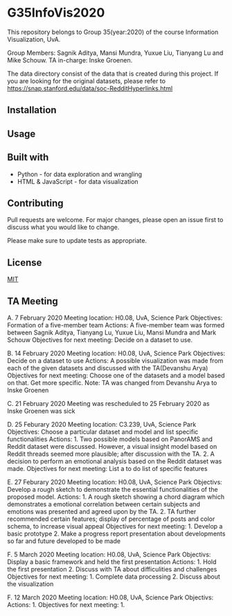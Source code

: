 



# G35InfoVis2020

This repository belongs to Group 35(year:2020) of the course Information Visualization, UvA.

Group Members: Sagnik Aditya, Mansi Mundra, Yuxue Liu, Tianyang Lu and Mike Schouw.
TA in-charge: Inske Groenen.

The data directory consist of the data that is created during this project. If you are looking for the original datasets, please refer to https://snap.stanford.edu/data/soc-RedditHyperlinks.html

## Installation

<!-- Use the package manager [pip](https://pip.pypa.io/en/stable/) to install foobar. -->

<!-- ```bash
pip install foobar
``` -->

## Usage

<!-- ```python
import foobar

foobar.pluralize('word') # returns 'words'
foobar.pluralize('goose') # returns 'geese'
foobar.singularize('phenomena') # returns 'phenomenon'
``` -->

## Built with
- Python - for data exploration and wrangling
- HTML & JavaScript - for data visualization

## Contributing
Pull requests are welcome. For major changes, please open an issue first to discuss what you would like to change.

Please make sure to update tests as appropriate.

## License
[MIT](https://choosealicense.com/licenses/mit/)

## TA Meeting
A. 7 February 2020
Meeting location: H0.08, UvA, Science Park 
Objectives: Formation of a five-member team
Actions: A five-member team was formed between Sagnik Aditya, Tianyang Lu, Yuxue Liu, Mansi Mundra and Mark Schouw
Objectives for next meeting: Decide on a dataset to use.

B. 14 February 2020
Meeting location: H0.08, UvA, Science Park 
Objectives: Decide on a dataset to use
Actions: A possible visualization was made from each of the given datasets and discussed with the TA(Devanshu Arya)
Objectives for next meeting: Choose one of the datasets and a model based on that. Get more specific.
Note: TA was changed from Devanshu Arya to Inske Groenen

C. 21 February 2020
Meeting was rescheduled to 25 February 2020 as Inske Groenen was sick

D. 25 Feburary 2020
Meeting location: C3.239, UvA, Science Park
Objectives: Choose a particular dataset and model and list specific functionalities
Actions: 1. Two possible models based on PanorAMS and Reddit dataset were discussed. However, a visual insight model based on Reddit threads seemed more plausible; after discussion with the TA.
2. A decision to perform an emotional analysis based on the Reddit dataset was made.
Objectives for next meeting: List a to do list of specific features

E. 27 Feburary 2020
Meeting location: H0.08, UvA, Science Park
Objectivs: Develop a rough sketch to demonstrate the essential functionalities of the proposed model.
Actions: 1. A rough sketch showing a chord diagram which demonstrates a emotional correlation between certain subjects and emotions was presented and agreed upon by the TA.
2. TA further recommended certain features; display of percentage of posts and color schema, to increase visual appeal
Objectives for next meeting: 1. Develop a basic prototype
2. Make a progress report presentation about developments so far and future developed to be made

F. 5 March 2020
Meeting location: H0.08, UvA, Science Park
Objectivs: Display a basic framework and held the first presentation
Actions: 1. Hold the first presentation
2. Discuss with TA about difficulities and challenges
Objectives for next meeting: 1. Complete data processing
2. Discuss about the visualization

F. 12 March 2020
Meeting location: H0.08, UvA, Science Park
Objectivs: 
Actions: 1. 
Objectives for next meeting: 1. 
